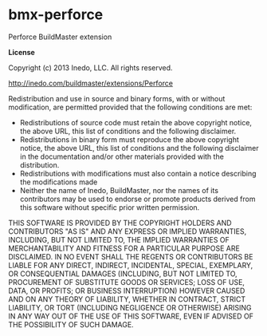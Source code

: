 bmx-perforce
============

Perforce BuildMaster extension

**License**

Copyright (c) 2013 Inedo, LLC. All rights reserved.

http://inedo.com/buildmaster/extensions/Perforce

Redistribution and use in source and binary forms, with or without modification, are permitted provided that the following conditions are met:

* Redistributions of source code must retain the above copyright notice, the above URL, this list of conditions and the following disclaimer. 
* Redistributions in binary form must reproduce the above copyright notice, the above URL, this list of conditions and the following disclaimer in the documentation and/or other materials provided with the distribution. 
* Redistributions with modifications must also contain a notice describing the modifications made
* Neither the name of Inedo, BuildMaster, nor the names of its contributors may be used to endorse or promote products derived from this software without specific prior written permission.

THIS SOFTWARE IS PROVIDED BY THE COPYRIGHT HOLDERS AND CONTRIBUTORS "AS IS" AND ANY EXPRESS OR IMPLIED WARRANTIES, INCLUDING, BUT NOT LIMITED TO, THE IMPLIED WARRANTIES OF MERCHANTABILITY AND FITNESS FOR A PARTICULAR PURPOSE ARE DISCLAIMED. IN NO EVENT SHALL THE REGENTS OR CONTRIBUTORS BE LIABLE FOR ANY DIRECT, INDIRECT, INCIDENTAL, SPECIAL, EXEMPLARY, OR CONSEQUENTIAL DAMAGES (INCLUDING, BUT NOT LIMITED TO, PROCUREMENT OF SUBSTITUTE GOODS OR SERVICES; LOSS OF USE, DATA, OR PROFITS; OR BUSINESS INTERRUPTION) HOWEVER CAUSED AND ON ANY THEORY OF LIABILITY, WHETHER IN CONTRACT, STRICT LIABILITY, OR TORT (INCLUDING NEGLIGENCE OR OTHERWISE) ARISING IN ANY WAY OUT OF THE USE OF THIS SOFTWARE, EVEN IF ADVISED OF THE POSSIBILITY OF SUCH DAMAGE.